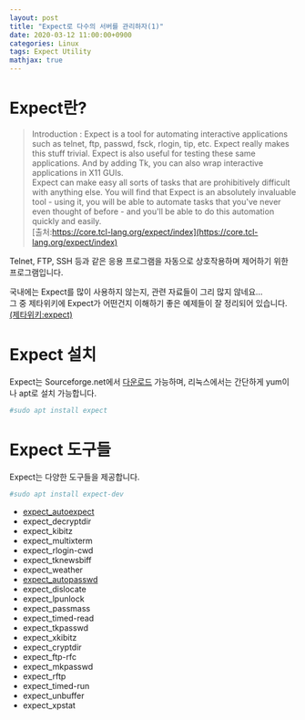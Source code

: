 ```yaml
---
layout: post
title: "Expect로 다수의 서버를 관리하자(1)"
date: 2020-03-12 11:00:00+0900
categories: Linux
tags: Expect Utility
mathjax: true
---
```


# Expect란?
> Introduction  :
Expect is a tool for automating interactive applications such as telnet, ftp, passwd, fsck, rlogin, tip, etc. Expect really makes this stuff trivial. Expect is also useful for testing these same applications. And by adding Tk, you can also wrap interactive applications in X11 GUIs.  
Expect can make easy all sorts of tasks that are prohibitively difficult with anything else. You will find that Expect is an absolutely invaluable tool - using it, you will be able to automate tasks that you've never even thought of before - and you'll be able to do this automation quickly and easily.  
[출처:https://core.tcl-lang.org/expect/index](https://core.tcl-lang.org/expect/index)

Telnet, FTP, SSH 등과 같은 응용 프로그램을 자동으로 상호작용하며 제어하기 위한 프로그램입니다.  

국내에는 Expect를 많이 사용하지 않는지, 관련 자료들이 그리 많지 않네요...  
그 중 제타위키에 Expect가 어떤건지 이해하기 좋은 예제들이 잘 정리되어 있습니다.[(제타위키:expect)](https://zetawiki.com/wiki/%EB%A6%AC%EB%88%85%EC%8A%A4_expect)


# Expect 설치
Expect는 Sourceforge.net에서 [다운로드](https://sourceforge.net/projects/files) 가능하며, 리눅스에서는 간단하게 yum이나 apt로 설치 가능합니다.
```bash
#sudo apt install expect
```

# Expect 도구들
Expect는 다양한 도구들을 제공합니다.
```bash
#sudo apt install expect-dev
```
- [expect_autoexpect](/2020/03/17/expect_autoexpect/)
- expect_decryptdir
- expect_kibitz
- expect_multixterm
- expect_rlogin-cwd
- expect_tknewsbiff
- expect_weather
- [expect_autopasswd](2020/03/17/expect_mkpasswd/)
- expect_dislocate
- expect_lpunlock
- expect_passmass
- expect_timed-read
- expect_tkpasswd
- expect_xkibitz
- expect_cryptdir
- expect_ftp-rfc
- expect_mkpasswd
- expect_rftp
- expect_timed-run
- expect_unbuffer
- expect_xpstat


